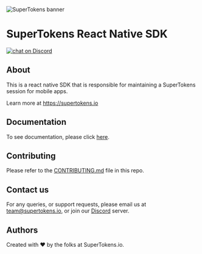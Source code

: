 ![SuperTokens banner](https://raw.githubusercontent.com/supertokens/supertokens-logo/master/images/Artboard%20%E2%80%93%2027%402x.png)

# SuperTokens React Native SDK

<a href="https://supertokens.io/discord">
<img src="https://img.shields.io/discord/603466164219281420.svg?logo=discord"
    alt="chat on Discord"></a>
    
## About
This is a react native SDK that is responsible for maintaining a SuperTokens session for mobile apps.

Learn more at https://supertokens.io

## Documentation
To see documentation, please click [here](https://supertokens.io/docs/community/introduction).

## Contributing
Please refer to the [CONTRIBUTING.md](https://github.com/supertokens/supertokens-react-native/blob/master/CONTRIBUTING.md) file in this repo.

## Contact us
For any queries, or support requests, please email us at team@supertokens.io, or join our [Discord](supertokens.io/discord) server.

## Authors
Created with :heart: by the folks at SuperTokens.io.